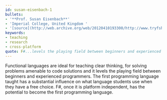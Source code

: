```yaml
---
id: susan-eisenbach-1
bullets:
- '**Prof. Susan Eisenbach**'
- 'Imperial College, United Kingdom '
- '[source](http://web.archive.org/web/20120410193300/http://www.tryfsharp.org/Experts.aspx), [permalink](#susan-eisenbach-1)'
keywords:
- teaching
- research
- cross-platform
quote: F#...levels the playing field between beginners and experienced programmers.
---
```

Functional languages are ideal for teaching clear thinking, for solving problems
amenable to code solutions and it levels the playing field between beginners and
experienced programmers. The first programming language taught has a substantial
influence on what language students use when they have a free choice. F#, once it
is platform independent, has the potential to become the first programming language.
